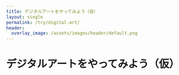 ```yaml
---
title: デジタルアートをやってみよう（仮）
layout: single
permalink: /try/digital-art/
header:
  overlay_image: /assets/images/header/default.png
---
```

# デジタルアートをやってみよう（仮）

